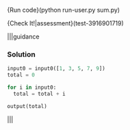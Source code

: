{Run code}(python run-user.py sum.py)

{Check It!|assessment}(test-3916901719)

|||guidance
### Solution
```python
input0 = input0([1, 3, 5, 7, 9])
total = 0

for i in input0:
  total = total + i

output(total)
```
|||